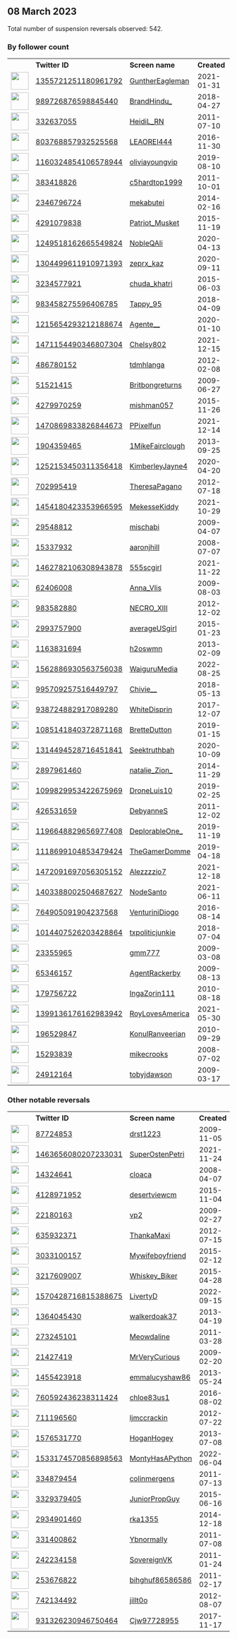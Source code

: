 
## 08 March 2023
Total number of suspension reversals observed: 542.

### By follower count
<table><tr><th></th><th align="left">Twitter ID</th><th align="left">Screen name</th>
<th align="left">Created</th><th align="left">Status</th><th align="left">Suspended</th><th align="left">Followers</th>
<tr><td><a href="https://pbs.twimg.com/profile_images/1606836521784512512/Xb-_cXXi_normal.jpg"><img src="https://pbs.twimg.com/profile_images/1606836521784512512/Xb-_cXXi_normal.jpg" width="40px" height="40px" align="center"/></a></td><td><a href="https://twitter.com/intent/user?user_id=1355721251180961792">1355721251180961792</a></td><td><a href="https://twitter.com/GuntherEagleman">GuntherEagleman</a></td><td>2021-01-31</td><td align="center"></td><td>2023-03-06</td><td>244633</td></tr>
<tr><td><a href="https://pbs.twimg.com/profile_images/1633033073247014913/OvNks9_D_normal.jpg"><img src="https://pbs.twimg.com/profile_images/1633033073247014913/OvNks9_D_normal.jpg" width="40px" height="40px" align="center"/></a></td><td><a href="https://twitter.com/intent/user?user_id=989726876598845440">989726876598845440</a></td><td><a href="https://twitter.com/BrandHindu_">BrandHindu_</a></td><td>2018-04-27</td><td align="center"></td><td>2022-06-29</td><td>45494</td></tr>
<tr><td><a href="https://pbs.twimg.com/profile_images/991501046739554304/R1L_0pEC_normal.jpg"><img src="https://pbs.twimg.com/profile_images/991501046739554304/R1L_0pEC_normal.jpg" width="40px" height="40px" align="center"/></a></td><td><a href="https://twitter.com/intent/user?user_id=332637055">332637055</a></td><td><a href="https://twitter.com/HeidiL_RN">HeidiL_RN</a></td><td>2011-07-10</td><td align="center"></td><td>2023-02-17</td><td>43104</td></tr>
<tr><td><a href="https://pbs.twimg.com/profile_images/1611403096478859277/gak90KqR_normal.jpg"><img src="https://pbs.twimg.com/profile_images/1611403096478859277/gak90KqR_normal.jpg" width="40px" height="40px" align="center"/></a></td><td><a href="https://twitter.com/intent/user?user_id=803768857932525568">803768857932525568</a></td><td><a href="https://twitter.com/LEAOREI444">LEAOREI444</a></td><td>2016-11-30</td><td align="center"></td><td>2023-02-02</td><td>36698</td></tr>
<tr><td><a href="https://pbs.twimg.com/profile_images/1633483517232553987/ExlaVrcD_normal.jpg"><img src="https://pbs.twimg.com/profile_images/1633483517232553987/ExlaVrcD_normal.jpg" width="40px" height="40px" align="center"/></a></td><td><a href="https://twitter.com/intent/user?user_id=1160324854106578944">1160324854106578944</a></td><td><a href="https://twitter.com/oliviayoungvip">oliviayoungvip</a></td><td>2019-08-10</td><td align="center"></td><td>2022-10-20</td><td>29511</td></tr>
<tr><td><a href="https://pbs.twimg.com/profile_images/1265428528817999873/aSn3LFbd_normal.jpg"><img src="https://pbs.twimg.com/profile_images/1265428528817999873/aSn3LFbd_normal.jpg" width="40px" height="40px" align="center"/></a></td><td><a href="https://twitter.com/intent/user?user_id=383418826">383418826</a></td><td><a href="https://twitter.com/c5hardtop1999">c5hardtop1999</a></td><td>2011-10-01</td><td align="center"></td><td></td><td>24972</td></tr>
<tr><td><a href="https://pbs.twimg.com/profile_images/704688444975423488/ud2R-QZf_normal.jpg"><img src="https://pbs.twimg.com/profile_images/704688444975423488/ud2R-QZf_normal.jpg" width="40px" height="40px" align="center"/></a></td><td><a href="https://twitter.com/intent/user?user_id=2346796724">2346796724</a></td><td><a href="https://twitter.com/mekabutei">mekabutei</a></td><td>2014-02-16</td><td align="center"></td><td>2023-02-04</td><td>16533</td></tr>
<tr><td><a href="https://pbs.twimg.com/profile_images/1633214078796587019/5Bbf7b27_normal.jpg"><img src="https://pbs.twimg.com/profile_images/1633214078796587019/5Bbf7b27_normal.jpg" width="40px" height="40px" align="center"/></a></td><td><a href="https://twitter.com/intent/user?user_id=4291079838">4291079838</a></td><td><a href="https://twitter.com/Patriot_Musket">Patriot_Musket</a></td><td>2015-11-19</td><td align="center"></td><td></td><td>16095</td></tr>
<tr><td><a href="https://pbs.twimg.com/profile_images/1519038068870811649/7wkJSI0X_normal.jpg"><img src="https://pbs.twimg.com/profile_images/1519038068870811649/7wkJSI0X_normal.jpg" width="40px" height="40px" align="center"/></a></td><td><a href="https://twitter.com/intent/user?user_id=1249518162665549824">1249518162665549824</a></td><td><a href="https://twitter.com/NobleQAli">NobleQAli</a></td><td>2020-04-13</td><td align="center"></td><td>2022-05-18</td><td>13532</td></tr>
<tr><td><a href="https://pbs.twimg.com/profile_images/1628529394321956864/9mNUwdbu_normal.jpg"><img src="https://pbs.twimg.com/profile_images/1628529394321956864/9mNUwdbu_normal.jpg" width="40px" height="40px" align="center"/></a></td><td><a href="https://twitter.com/intent/user?user_id=1304499611910971393">1304499611910971393</a></td><td><a href="https://twitter.com/zeprx_kaz">zeprx_kaz</a></td><td>2020-09-11</td><td align="center"></td><td></td><td>12242</td></tr>
<tr><td><a href="https://pbs.twimg.com/profile_images/1561130287656214528/XwDXUxrH_normal.jpg"><img src="https://pbs.twimg.com/profile_images/1561130287656214528/XwDXUxrH_normal.jpg" width="40px" height="40px" align="center"/></a></td><td><a href="https://twitter.com/intent/user?user_id=3234577921">3234577921</a></td><td><a href="https://twitter.com/chuda_khatri">chuda_khatri</a></td><td>2015-06-03</td><td align="center"></td><td>2022-12-08</td><td>11762</td></tr>
<tr><td><a href="https://pbs.twimg.com/profile_images/1267726646787796992/a1kF_H_J_normal.jpg"><img src="https://pbs.twimg.com/profile_images/1267726646787796992/a1kF_H_J_normal.jpg" width="40px" height="40px" align="center"/></a></td><td><a href="https://twitter.com/intent/user?user_id=983458275596406785">983458275596406785</a></td><td><a href="https://twitter.com/Tappy_95">Tappy_95</a></td><td>2018-04-09</td><td align="center">👋</td><td></td><td>10308</td></tr>
<tr><td><a href="https://pbs.twimg.com/profile_images/1629226431107547136/Z5zAeUvp_normal.jpg"><img src="https://pbs.twimg.com/profile_images/1629226431107547136/Z5zAeUvp_normal.jpg" width="40px" height="40px" align="center"/></a></td><td><a href="https://twitter.com/intent/user?user_id=1215654293212188674">1215654293212188674</a></td><td><a href="https://twitter.com/Agente__">Agente__</a></td><td>2020-01-10</td><td align="center"></td><td>2022-12-16</td><td>10055</td></tr>
<tr><td><a href="https://pbs.twimg.com/profile_images/1478088747816206340/NuPUZ1OP_normal.jpg"><img src="https://pbs.twimg.com/profile_images/1478088747816206340/NuPUZ1OP_normal.jpg" width="40px" height="40px" align="center"/></a></td><td><a href="https://twitter.com/intent/user?user_id=1471154490346807304">1471154490346807304</a></td><td><a href="https://twitter.com/Chelsy802">Chelsy802</a></td><td>2021-12-15</td><td align="center"></td><td>2022-02-13</td><td>9296</td></tr>
<tr><td><a href="https://pbs.twimg.com/profile_images/1426265549143674880/J7EkXcJ3_normal.jpg"><img src="https://pbs.twimg.com/profile_images/1426265549143674880/J7EkXcJ3_normal.jpg" width="40px" height="40px" align="center"/></a></td><td><a href="https://twitter.com/intent/user?user_id=486780152">486780152</a></td><td><a href="https://twitter.com/tdmhlanga">tdmhlanga</a></td><td>2012-02-08</td><td align="center"></td><td>2022-12-22</td><td>9251</td></tr>
<tr><td><a href="https://pbs.twimg.com/profile_images/1633543251201253381/f92xkLJK_normal.jpg"><img src="https://pbs.twimg.com/profile_images/1633543251201253381/f92xkLJK_normal.jpg" width="40px" height="40px" align="center"/></a></td><td><a href="https://twitter.com/intent/user?user_id=51521415">51521415</a></td><td><a href="https://twitter.com/Britbongreturns">Britbongreturns</a></td><td>2009-06-27</td><td align="center"></td><td></td><td>8876</td></tr>
<tr><td><a href="https://pbs.twimg.com/profile_images/942916944860143616/Hy4IDOVx_normal.jpg"><img src="https://pbs.twimg.com/profile_images/942916944860143616/Hy4IDOVx_normal.jpg" width="40px" height="40px" align="center"/></a></td><td><a href="https://twitter.com/intent/user?user_id=4279970259">4279970259</a></td><td><a href="https://twitter.com/mishman057">mishman057</a></td><td>2015-11-26</td><td align="center"></td><td></td><td>8361</td></tr>
<tr><td><a href="https://pbs.twimg.com/profile_images/1472321567073968139/j5DCK3nS_normal.jpg"><img src="https://pbs.twimg.com/profile_images/1472321567073968139/j5DCK3nS_normal.jpg" width="40px" height="40px" align="center"/></a></td><td><a href="https://twitter.com/intent/user?user_id=1470869833826844673">1470869833826844673</a></td><td><a href="https://twitter.com/PPixelfun">PPixelfun</a></td><td>2021-12-14</td><td align="center"></td><td>2023-03-03</td><td>7252</td></tr>
<tr><td><a href="https://pbs.twimg.com/profile_images/1496188744503902208/OpERPvep_normal.jpg"><img src="https://pbs.twimg.com/profile_images/1496188744503902208/OpERPvep_normal.jpg" width="40px" height="40px" align="center"/></a></td><td><a href="https://twitter.com/intent/user?user_id=1904359465">1904359465</a></td><td><a href="https://twitter.com/1MikeFairclough">1MikeFairclough</a></td><td>2013-09-25</td><td align="center"></td><td>2022-08-04</td><td>6997</td></tr>
<tr><td><a href="https://pbs.twimg.com/profile_images/1633162270392844289/ofo19Bi1_normal.jpg"><img src="https://pbs.twimg.com/profile_images/1633162270392844289/ofo19Bi1_normal.jpg" width="40px" height="40px" align="center"/></a></td><td><a href="https://twitter.com/intent/user?user_id=1252153450311356418">1252153450311356418</a></td><td><a href="https://twitter.com/KimberleyJayne4">KimberleyJayne4</a></td><td>2020-04-20</td><td align="center"></td><td>2022-07-19</td><td>6864</td></tr>
<tr><td><a href="https://pbs.twimg.com/profile_images/1633902880154370088/Yn7Wqzpq_normal.jpg"><img src="https://pbs.twimg.com/profile_images/1633902880154370088/Yn7Wqzpq_normal.jpg" width="40px" height="40px" align="center"/></a></td><td><a href="https://twitter.com/intent/user?user_id=702995419">702995419</a></td><td><a href="https://twitter.com/TheresaPagano">TheresaPagano</a></td><td>2012-07-18</td><td align="center"></td><td></td><td>6253</td></tr>
<tr><td><a href="https://pbs.twimg.com/profile_images/1513479095757197321/HCOxeQ2L_normal.jpg"><img src="https://pbs.twimg.com/profile_images/1513479095757197321/HCOxeQ2L_normal.jpg" width="40px" height="40px" align="center"/></a></td><td><a href="https://twitter.com/intent/user?user_id=1454180423353966595">1454180423353966595</a></td><td><a href="https://twitter.com/MekesseKiddy">MekesseKiddy</a></td><td>2021-10-29</td><td align="center"></td><td>2022-10-07</td><td>6153</td></tr>
<tr><td><a href="https://pbs.twimg.com/profile_images/1338235973730070528/yLNldiWf_normal.jpg"><img src="https://pbs.twimg.com/profile_images/1338235973730070528/yLNldiWf_normal.jpg" width="40px" height="40px" align="center"/></a></td><td><a href="https://twitter.com/intent/user?user_id=29548812">29548812</a></td><td><a href="https://twitter.com/mischabi">mischabi</a></td><td>2009-04-07</td><td align="center"></td><td></td><td>5859</td></tr>
<tr><td><a href="https://pbs.twimg.com/profile_images/636635195324534784/Up-uxZbV_normal.png"><img src="https://pbs.twimg.com/profile_images/636635195324534784/Up-uxZbV_normal.png" width="40px" height="40px" align="center"/></a></td><td><a href="https://twitter.com/intent/user?user_id=15337932">15337932</a></td><td><a href="https://twitter.com/aaronjhill">aaronjhill</a></td><td>2008-07-07</td><td align="center"></td><td></td><td>5491</td></tr>
<tr><td><a href="https://pbs.twimg.com/profile_images/1567241783934951425/z0p9NWph_normal.jpg"><img src="https://pbs.twimg.com/profile_images/1567241783934951425/z0p9NWph_normal.jpg" width="40px" height="40px" align="center"/></a></td><td><a href="https://twitter.com/intent/user?user_id=1462782106308943878">1462782106308943878</a></td><td><a href="https://twitter.com/555scgirl">555scgirl</a></td><td>2021-11-22</td><td align="center"></td><td>2022-12-25</td><td>5060</td></tr>
<tr><td><a href="https://pbs.twimg.com/profile_images/378800000730224644/ee6e02cce11b20f5d229f7d7afd7aa28_normal.jpeg"><img src="https://pbs.twimg.com/profile_images/378800000730224644/ee6e02cce11b20f5d229f7d7afd7aa28_normal.jpeg" width="40px" height="40px" align="center"/></a></td><td><a href="https://twitter.com/intent/user?user_id=62406008">62406008</a></td><td><a href="https://twitter.com/Anna_Vlis">Anna_Vlis</a></td><td>2009-08-03</td><td align="center"></td><td>2022-12-18</td><td>5053</td></tr>
<tr><td><a href="https://pbs.twimg.com/profile_images/1358872271599722496/7u7w1P8A_normal.jpg"><img src="https://pbs.twimg.com/profile_images/1358872271599722496/7u7w1P8A_normal.jpg" width="40px" height="40px" align="center"/></a></td><td><a href="https://twitter.com/intent/user?user_id=983582880">983582880</a></td><td><a href="https://twitter.com/NECRO_XIII">NECRO_XIII</a></td><td>2012-12-02</td><td align="center"></td><td></td><td>4943</td></tr>
<tr><td><a href="https://pbs.twimg.com/profile_images/950792956025253888/Wm0USfHv_normal.jpg"><img src="https://pbs.twimg.com/profile_images/950792956025253888/Wm0USfHv_normal.jpg" width="40px" height="40px" align="center"/></a></td><td><a href="https://twitter.com/intent/user?user_id=2993757900">2993757900</a></td><td><a href="https://twitter.com/averageUSgirl">averageUSgirl</a></td><td>2015-01-23</td><td align="center"></td><td></td><td>4926</td></tr>
<tr><td><a href="https://pbs.twimg.com/profile_images/378800000670249101/8103969c137c1e503994227b19553e03_normal.jpeg"><img src="https://pbs.twimg.com/profile_images/378800000670249101/8103969c137c1e503994227b19553e03_normal.jpeg" width="40px" height="40px" align="center"/></a></td><td><a href="https://twitter.com/intent/user?user_id=1163831694">1163831694</a></td><td><a href="https://twitter.com/h2oswmn">h2oswmn</a></td><td>2013-02-09</td><td align="center"></td><td>2022-11-27</td><td>4675</td></tr>
<tr><td><a href="https://pbs.twimg.com/profile_images/1630796650967969792/QI0QTZiI_normal.jpg"><img src="https://pbs.twimg.com/profile_images/1630796650967969792/QI0QTZiI_normal.jpg" width="40px" height="40px" align="center"/></a></td><td><a href="https://twitter.com/intent/user?user_id=1562886930563756038">1562886930563756038</a></td><td><a href="https://twitter.com/WaiguruMedia">WaiguruMedia</a></td><td>2022-08-25</td><td align="center"></td><td>2023-03-02</td><td>4656</td></tr>
<tr><td><a href="https://pbs.twimg.com/profile_images/1523299312775708673/GBDfNg9S_normal.jpg"><img src="https://pbs.twimg.com/profile_images/1523299312775708673/GBDfNg9S_normal.jpg" width="40px" height="40px" align="center"/></a></td><td><a href="https://twitter.com/intent/user?user_id=995709257516449797">995709257516449797</a></td><td><a href="https://twitter.com/Chivie__">Chivie__</a></td><td>2018-05-13</td><td align="center"></td><td>2022-10-01</td><td>4431</td></tr>
<tr><td><a href="https://pbs.twimg.com/profile_images/1377765408401412096/IPrLEoow_normal.jpg"><img src="https://pbs.twimg.com/profile_images/1377765408401412096/IPrLEoow_normal.jpg" width="40px" height="40px" align="center"/></a></td><td><a href="https://twitter.com/intent/user?user_id=938724882917089280">938724882917089280</a></td><td><a href="https://twitter.com/WhiteDisprin">WhiteDisprin</a></td><td>2017-12-07</td><td align="center"></td><td>2023-01-28</td><td>4214</td></tr>
<tr><td><a href="https://pbs.twimg.com/profile_images/1585964928455811072/hxBjUms__normal.jpg"><img src="https://pbs.twimg.com/profile_images/1585964928455811072/hxBjUms__normal.jpg" width="40px" height="40px" align="center"/></a></td><td><a href="https://twitter.com/intent/user?user_id=1085141840372871168">1085141840372871168</a></td><td><a href="https://twitter.com/BretteDutton">BretteDutton</a></td><td>2019-01-15</td><td align="center"></td><td>2022-11-29</td><td>4132</td></tr>
<tr><td><a href="https://pbs.twimg.com/profile_images/1560669572759539713/MPag2JkR_normal.jpg"><img src="https://pbs.twimg.com/profile_images/1560669572759539713/MPag2JkR_normal.jpg" width="40px" height="40px" align="center"/></a></td><td><a href="https://twitter.com/intent/user?user_id=1314494528716451841">1314494528716451841</a></td><td><a href="https://twitter.com/Seektruthbah">Seektruthbah</a></td><td>2020-10-09</td><td align="center"></td><td>2023-02-25</td><td>4037</td></tr>
<tr><td><a href="https://pbs.twimg.com/profile_images/1590416267080507393/mYLfZRlQ_normal.jpg"><img src="https://pbs.twimg.com/profile_images/1590416267080507393/mYLfZRlQ_normal.jpg" width="40px" height="40px" align="center"/></a></td><td><a href="https://twitter.com/intent/user?user_id=2897961460">2897961460</a></td><td><a href="https://twitter.com/natalie_Zion_">natalie_Zion_</a></td><td>2014-11-29</td><td align="center"></td><td>2023-02-27</td><td>3812</td></tr>
<tr><td><a href="https://pbs.twimg.com/profile_images/1544318631244349444/HnwtV_TR_normal.jpg"><img src="https://pbs.twimg.com/profile_images/1544318631244349444/HnwtV_TR_normal.jpg" width="40px" height="40px" align="center"/></a></td><td><a href="https://twitter.com/intent/user?user_id=1099829953422675969">1099829953422675969</a></td><td><a href="https://twitter.com/DroneLuis10">DroneLuis10</a></td><td>2019-02-25</td><td align="center"></td><td>2022-07-28</td><td>3760</td></tr>
<tr><td><a href="https://pbs.twimg.com/profile_images/1538149712385019905/mlH5I4uh_normal.jpg"><img src="https://pbs.twimg.com/profile_images/1538149712385019905/mlH5I4uh_normal.jpg" width="40px" height="40px" align="center"/></a></td><td><a href="https://twitter.com/intent/user?user_id=426531659">426531659</a></td><td><a href="https://twitter.com/DebyanneS">DebyanneS</a></td><td>2011-12-02</td><td align="center"></td><td>2022-08-05</td><td>3668</td></tr>
<tr><td><a href="https://pbs.twimg.com/profile_images/1587959999522914305/OXieHc8w_normal.jpg"><img src="https://pbs.twimg.com/profile_images/1587959999522914305/OXieHc8w_normal.jpg" width="40px" height="40px" align="center"/></a></td><td><a href="https://twitter.com/intent/user?user_id=1196648829656977408">1196648829656977408</a></td><td><a href="https://twitter.com/DeplorableOne_">DeplorableOne_</a></td><td>2019-11-19</td><td align="center"></td><td>2022-12-08</td><td>3556</td></tr>
<tr><td><a href="https://pbs.twimg.com/profile_images/1629015692845490176/tqGP7Ns8_normal.jpg"><img src="https://pbs.twimg.com/profile_images/1629015692845490176/tqGP7Ns8_normal.jpg" width="40px" height="40px" align="center"/></a></td><td><a href="https://twitter.com/intent/user?user_id=1118699104853479424">1118699104853479424</a></td><td><a href="https://twitter.com/TheGamerDomme">TheGamerDomme</a></td><td>2019-04-18</td><td align="center"></td><td>2022-04-14</td><td>3357</td></tr>
<tr><td><a href="https://pbs.twimg.com/profile_images/1542594377255624709/gn7uER4m_normal.jpg"><img src="https://pbs.twimg.com/profile_images/1542594377255624709/gn7uER4m_normal.jpg" width="40px" height="40px" align="center"/></a></td><td><a href="https://twitter.com/intent/user?user_id=1472091697056305152">1472091697056305152</a></td><td><a href="https://twitter.com/Alezzzzio7">Alezzzzio7</a></td><td>2021-12-18</td><td align="center"></td><td>2022-11-11</td><td>3318</td></tr>
<tr><td><a href="https://pbs.twimg.com/profile_images/1513563762216914947/RGlqKpa1_normal.jpg"><img src="https://pbs.twimg.com/profile_images/1513563762216914947/RGlqKpa1_normal.jpg" width="40px" height="40px" align="center"/></a></td><td><a href="https://twitter.com/intent/user?user_id=1403388002504687627">1403388002504687627</a></td><td><a href="https://twitter.com/NodeSanto">NodeSanto</a></td><td>2021-06-11</td><td align="center"></td><td>2022-08-31</td><td>3234</td></tr>
<tr><td><a href="https://pbs.twimg.com/profile_images/1363171599067840518/Y-75cVVK_normal.jpg"><img src="https://pbs.twimg.com/profile_images/1363171599067840518/Y-75cVVK_normal.jpg" width="40px" height="40px" align="center"/></a></td><td><a href="https://twitter.com/intent/user?user_id=764905091904237568">764905091904237568</a></td><td><a href="https://twitter.com/VenturiniDiogo">VenturiniDiogo</a></td><td>2016-08-14</td><td align="center"></td><td></td><td>3154</td></tr>
<tr><td><a href="https://pbs.twimg.com/profile_images/1285284440860758022/NXzvvD0K_normal.jpg"><img src="https://pbs.twimg.com/profile_images/1285284440860758022/NXzvvD0K_normal.jpg" width="40px" height="40px" align="center"/></a></td><td><a href="https://twitter.com/intent/user?user_id=1014407526203428864">1014407526203428864</a></td><td><a href="https://twitter.com/txpoliticjunkie">txpoliticjunkie</a></td><td>2018-07-04</td><td align="center"></td><td></td><td>3116</td></tr>
<tr><td><a href="https://pbs.twimg.com/profile_images/927378579419271168/ByfBA4eR_normal.jpg"><img src="https://pbs.twimg.com/profile_images/927378579419271168/ByfBA4eR_normal.jpg" width="40px" height="40px" align="center"/></a></td><td><a href="https://twitter.com/intent/user?user_id=23355965">23355965</a></td><td><a href="https://twitter.com/gmm777">gmm777</a></td><td>2009-03-08</td><td align="center"></td><td></td><td>3065</td></tr>
<tr><td><a href="https://pbs.twimg.com/profile_images/1631768750025211906/ge8qQ6yM_normal.jpg"><img src="https://pbs.twimg.com/profile_images/1631768750025211906/ge8qQ6yM_normal.jpg" width="40px" height="40px" align="center"/></a></td><td><a href="https://twitter.com/intent/user?user_id=65346157">65346157</a></td><td><a href="https://twitter.com/AgentRackerby">AgentRackerby</a></td><td>2009-08-13</td><td align="center"></td><td>2023-03-05</td><td>3062</td></tr>
<tr><td><a href="https://pbs.twimg.com/profile_images/1128825276757139457/Tdjv72P5_normal.png"><img src="https://pbs.twimg.com/profile_images/1128825276757139457/Tdjv72P5_normal.png" width="40px" height="40px" align="center"/></a></td><td><a href="https://twitter.com/intent/user?user_id=179756722">179756722</a></td><td><a href="https://twitter.com/IngaZorin111">IngaZorin111</a></td><td>2010-08-18</td><td align="center"></td><td></td><td>3039</td></tr>
<tr><td><a href="https://pbs.twimg.com/profile_images/1399137758657064961/Ga7iUX0O_normal.jpg"><img src="https://pbs.twimg.com/profile_images/1399137758657064961/Ga7iUX0O_normal.jpg" width="40px" height="40px" align="center"/></a></td><td><a href="https://twitter.com/intent/user?user_id=1399136176162983942">1399136176162983942</a></td><td><a href="https://twitter.com/RoyLovesAmerica">RoyLovesAmerica</a></td><td>2021-05-30</td><td align="center"></td><td>2023-03-03</td><td>2973</td></tr>
<tr><td><a href="https://pbs.twimg.com/profile_images/1573992657097003008/Oax1B3tZ_normal.jpg"><img src="https://pbs.twimg.com/profile_images/1573992657097003008/Oax1B3tZ_normal.jpg" width="40px" height="40px" align="center"/></a></td><td><a href="https://twitter.com/intent/user?user_id=196529847">196529847</a></td><td><a href="https://twitter.com/KonulRanveerian">KonulRanveerian</a></td><td>2010-09-29</td><td align="center"></td><td>2022-09-28</td><td>2949</td></tr>
<tr><td><a href="https://pbs.twimg.com/profile_images/77210538/DSC00116_normal.JPG"><img src="https://pbs.twimg.com/profile_images/77210538/DSC00116_normal.JPG" width="40px" height="40px" align="center"/></a></td><td><a href="https://twitter.com/intent/user?user_id=15293839">15293839</a></td><td><a href="https://twitter.com/mikecrooks">mikecrooks</a></td><td>2008-07-02</td><td align="center"></td><td></td><td>2925</td></tr>
<tr><td><a href="https://pbs.twimg.com/profile_images/1488141205833662467/VXUYb13M_normal.jpg"><img src="https://pbs.twimg.com/profile_images/1488141205833662467/VXUYb13M_normal.jpg" width="40px" height="40px" align="center"/></a></td><td><a href="https://twitter.com/intent/user?user_id=24912164">24912164</a></td><td><a href="https://twitter.com/tobyjdawson">tobyjdawson</a></td><td>2009-03-17</td><td align="center"></td><td>2022-06-07</td><td>2760</td></tr>
</table>

### Other notable reversals
<table><tr><th></th><th align="left">Twitter ID</th><th align="left">Screen name</th>
<th align="left">Created</th><th align="left">Status</th><th align="left">Suspended</th><th align="left">Followers</th>
<tr><td><a href="https://pbs.twimg.com/profile_images/1566889476814557184/w1Kn7ZWQ_normal.jpg"><img src="https://pbs.twimg.com/profile_images/1566889476814557184/w1Kn7ZWQ_normal.jpg" width="40px" height="40px" align="center"/></a></td><td><a href="https://twitter.com/intent/user?user_id=87724853">87724853</a></td><td><a href="https://twitter.com/drst1223">drst1223</a></td><td>2009-11-05</td><td align="center">🔒</td><td>2023-02-09</td><td>9</td></tr>
<tr><td><a href="https://pbs.twimg.com/profile_images/1633834916902502406/meu8ZTHt_normal.jpg"><img src="https://pbs.twimg.com/profile_images/1633834916902502406/meu8ZTHt_normal.jpg" width="40px" height="40px" align="center"/></a></td><td><a href="https://twitter.com/intent/user?user_id=1463656080207233031">1463656080207233031</a></td><td><a href="https://twitter.com/SuperOstenPetri">SuperOstenPetri</a></td><td>2021-11-24</td><td align="center"></td><td>2022-12-17</td><td>940</td></tr>
<tr><td><a href="https://pbs.twimg.com/profile_images/294070786/ugly_bird_normal.jpg"><img src="https://pbs.twimg.com/profile_images/294070786/ugly_bird_normal.jpg" width="40px" height="40px" align="center"/></a></td><td><a href="https://twitter.com/intent/user?user_id=14324641">14324641</a></td><td><a href="https://twitter.com/cloaca">cloaca</a></td><td>2008-04-07</td><td align="center">🔒</td><td>2023-02-09</td><td>4</td></tr>
<tr><td><a href="https://abs.twimg.com/sticky/default_profile_images/default_profile_normal.png"><img src="https://abs.twimg.com/sticky/default_profile_images/default_profile_normal.png" width="40px" height="40px" align="center"/></a></td><td><a href="https://twitter.com/intent/user?user_id=4128971952">4128971952</a></td><td><a href="https://twitter.com/desertviewcm">desertviewcm</a></td><td>2015-11-04</td><td align="center">🔒</td><td>2023-02-09</td><td>5</td></tr>
<tr><td><a href="https://abs.twimg.com/sticky/default_profile_images/default_profile_normal.png"><img src="https://abs.twimg.com/sticky/default_profile_images/default_profile_normal.png" width="40px" height="40px" align="center"/></a></td><td><a href="https://twitter.com/intent/user?user_id=22180163">22180163</a></td><td><a href="https://twitter.com/vp2">vp2</a></td><td>2009-02-27</td><td align="center">🔒</td><td>2023-02-09</td><td>6</td></tr>
<tr><td><a href="https://pbs.twimg.com/profile_images/1602056967320657926/jASd2X7m_normal.jpg"><img src="https://pbs.twimg.com/profile_images/1602056967320657926/jASd2X7m_normal.jpg" width="40px" height="40px" align="center"/></a></td><td><a href="https://twitter.com/intent/user?user_id=635932371">635932371</a></td><td><a href="https://twitter.com/ThankaMaxi">ThankaMaxi</a></td><td>2012-07-15</td><td align="center">🔒</td><td>2023-02-09</td><td>8</td></tr>
<tr><td><a href="https://pbs.twimg.com/profile_images/1610693486826721307/Yff4sbDl_normal.jpg"><img src="https://pbs.twimg.com/profile_images/1610693486826721307/Yff4sbDl_normal.jpg" width="40px" height="40px" align="center"/></a></td><td><a href="https://twitter.com/intent/user?user_id=3033100157">3033100157</a></td><td><a href="https://twitter.com/Mywifeboyfriend">Mywifeboyfriend</a></td><td>2015-02-12</td><td align="center"></td><td>2023-01-06</td><td>1549</td></tr>
<tr><td><a href="https://pbs.twimg.com/profile_images/1197766917500608518/IcCaPY2X_normal.jpg"><img src="https://pbs.twimg.com/profile_images/1197766917500608518/IcCaPY2X_normal.jpg" width="40px" height="40px" align="center"/></a></td><td><a href="https://twitter.com/intent/user?user_id=3217609007">3217609007</a></td><td><a href="https://twitter.com/Whiskey_Biker">Whiskey_Biker</a></td><td>2015-04-28</td><td align="center">🔒</td><td>2023-02-09</td><td>2</td></tr>
<tr><td><a href="https://pbs.twimg.com/profile_images/1599982277605195776/djVeSGl6_normal.jpg"><img src="https://pbs.twimg.com/profile_images/1599982277605195776/djVeSGl6_normal.jpg" width="40px" height="40px" align="center"/></a></td><td><a href="https://twitter.com/intent/user?user_id=1570428716815388675">1570428716815388675</a></td><td><a href="https://twitter.com/LivertyD">LivertyD</a></td><td>2022-09-15</td><td align="center"></td><td>2022-12-29</td><td>79</td></tr>
<tr><td><a href="https://pbs.twimg.com/profile_images/1252570606014431233/X__uKR1M_normal.jpg"><img src="https://pbs.twimg.com/profile_images/1252570606014431233/X__uKR1M_normal.jpg" width="40px" height="40px" align="center"/></a></td><td><a href="https://twitter.com/intent/user?user_id=1364045430">1364045430</a></td><td><a href="https://twitter.com/walkerdoak37">walkerdoak37</a></td><td>2013-04-19</td><td align="center">🔒</td><td>2023-02-09</td><td>8</td></tr>
<tr><td><a href="https://pbs.twimg.com/profile_images/1332178858645331969/3LX1aGLu_normal.jpg"><img src="https://pbs.twimg.com/profile_images/1332178858645331969/3LX1aGLu_normal.jpg" width="40px" height="40px" align="center"/></a></td><td><a href="https://twitter.com/intent/user?user_id=273245101">273245101</a></td><td><a href="https://twitter.com/Meowdaline">Meowdaline</a></td><td>2011-03-28</td><td align="center">🔒</td><td>2023-02-09</td><td>0</td></tr>
<tr><td><a href="https://pbs.twimg.com/profile_images/1633453937482256384/fTcwOXXz_normal.jpg"><img src="https://pbs.twimg.com/profile_images/1633453937482256384/fTcwOXXz_normal.jpg" width="40px" height="40px" align="center"/></a></td><td><a href="https://twitter.com/intent/user?user_id=21427419">21427419</a></td><td><a href="https://twitter.com/MrVeryCurious">MrVeryCurious</a></td><td>2009-02-20</td><td align="center"></td><td>2022-11-24</td><td>295</td></tr>
<tr><td><a href="https://pbs.twimg.com/profile_images/1574240118440972288/j29RFX-Q_normal.jpg"><img src="https://pbs.twimg.com/profile_images/1574240118440972288/j29RFX-Q_normal.jpg" width="40px" height="40px" align="center"/></a></td><td><a href="https://twitter.com/intent/user?user_id=1455423918">1455423918</a></td><td><a href="https://twitter.com/emmalucyshaw86">emmalucyshaw86</a></td><td>2013-05-24</td><td align="center"></td><td>2022-11-24</td><td>2258</td></tr>
<tr><td><a href="https://pbs.twimg.com/profile_images/767834566572724224/kDmpgkl4_normal.jpg"><img src="https://pbs.twimg.com/profile_images/767834566572724224/kDmpgkl4_normal.jpg" width="40px" height="40px" align="center"/></a></td><td><a href="https://twitter.com/intent/user?user_id=760592436238311424">760592436238311424</a></td><td><a href="https://twitter.com/chloe83us1">chloe83us1</a></td><td>2016-08-02</td><td align="center"></td><td>2023-03-01</td><td>32</td></tr>
<tr><td><a href="https://pbs.twimg.com/profile_images/738182852660056064/ChjzCANf_normal.jpg"><img src="https://pbs.twimg.com/profile_images/738182852660056064/ChjzCANf_normal.jpg" width="40px" height="40px" align="center"/></a></td><td><a href="https://twitter.com/intent/user?user_id=711196560">711196560</a></td><td><a href="https://twitter.com/ljmccrackin">ljmccrackin</a></td><td>2012-07-22</td><td align="center">🔒</td><td>2023-02-09</td><td>0</td></tr>
<tr><td><a href="https://pbs.twimg.com/profile_images/1360993553736998914/LegLwtHb_normal.jpg"><img src="https://pbs.twimg.com/profile_images/1360993553736998914/LegLwtHb_normal.jpg" width="40px" height="40px" align="center"/></a></td><td><a href="https://twitter.com/intent/user?user_id=1576531770">1576531770</a></td><td><a href="https://twitter.com/HoganHogey">HoganHogey</a></td><td>2013-07-08</td><td align="center">🔒</td><td>2023-02-09</td><td>2</td></tr>
<tr><td><a href="https://pbs.twimg.com/profile_images/1608151637809324033/z5iZDRIb_normal.jpg"><img src="https://pbs.twimg.com/profile_images/1608151637809324033/z5iZDRIb_normal.jpg" width="40px" height="40px" align="center"/></a></td><td><a href="https://twitter.com/intent/user?user_id=1533174570856898563">1533174570856898563</a></td><td><a href="https://twitter.com/MontyHasAPython">MontyHasAPython</a></td><td>2022-06-04</td><td align="center"></td><td>2022-12-29</td><td>1145</td></tr>
<tr><td><a href="https://pbs.twimg.com/profile_images/1599662318647857153/cMbQujab_normal.jpg"><img src="https://pbs.twimg.com/profile_images/1599662318647857153/cMbQujab_normal.jpg" width="40px" height="40px" align="center"/></a></td><td><a href="https://twitter.com/intent/user?user_id=334879454">334879454</a></td><td><a href="https://twitter.com/colinmergens">colinmergens</a></td><td>2011-07-13</td><td align="center">🔒</td><td>2023-02-09</td><td>4</td></tr>
<tr><td><a href="https://pbs.twimg.com/profile_images/935270327218819072/rJMkCi82_normal.jpg"><img src="https://pbs.twimg.com/profile_images/935270327218819072/rJMkCi82_normal.jpg" width="40px" height="40px" align="center"/></a></td><td><a href="https://twitter.com/intent/user?user_id=3329379405">3329379405</a></td><td><a href="https://twitter.com/JuniorPropGuy">JuniorPropGuy</a></td><td>2015-06-16</td><td align="center">🔒</td><td>2023-02-09</td><td>1</td></tr>
<tr><td><a href="https://abs.twimg.com/sticky/default_profile_images/default_profile_normal.png"><img src="https://abs.twimg.com/sticky/default_profile_images/default_profile_normal.png" width="40px" height="40px" align="center"/></a></td><td><a href="https://twitter.com/intent/user?user_id=2934901460">2934901460</a></td><td><a href="https://twitter.com/rka1355">rka1355</a></td><td>2014-12-18</td><td align="center"></td><td>2023-02-09</td><td>9</td></tr>
<tr><td><a href="https://pbs.twimg.com/profile_images/1609621221263433732/_AwQ6lFV_normal.jpg"><img src="https://pbs.twimg.com/profile_images/1609621221263433732/_AwQ6lFV_normal.jpg" width="40px" height="40px" align="center"/></a></td><td><a href="https://twitter.com/intent/user?user_id=331400862">331400862</a></td><td><a href="https://twitter.com/Ybnormally">Ybnormally</a></td><td>2011-07-08</td><td align="center"></td><td>2023-02-09</td><td>1120</td></tr>
<tr><td><a href="https://pbs.twimg.com/profile_images/456227915076599808/oxFB_AYt_normal.png"><img src="https://pbs.twimg.com/profile_images/456227915076599808/oxFB_AYt_normal.png" width="40px" height="40px" align="center"/></a></td><td><a href="https://twitter.com/intent/user?user_id=242234158">242234158</a></td><td><a href="https://twitter.com/SovereignVK">SovereignVK</a></td><td>2011-01-24</td><td align="center"></td><td>2023-02-09</td><td>10</td></tr>
<tr><td><a href="https://abs.twimg.com/sticky/default_profile_images/default_profile_normal.png"><img src="https://abs.twimg.com/sticky/default_profile_images/default_profile_normal.png" width="40px" height="40px" align="center"/></a></td><td><a href="https://twitter.com/intent/user?user_id=253676822">253676822</a></td><td><a href="https://twitter.com/bihghuf86586586">bihghuf86586586</a></td><td>2011-02-17</td><td align="center">🔒</td><td>2023-02-09</td><td>0</td></tr>
<tr><td><a href="https://pbs.twimg.com/profile_images/414873010118459392/WzumPrmr_normal.jpeg"><img src="https://pbs.twimg.com/profile_images/414873010118459392/WzumPrmr_normal.jpeg" width="40px" height="40px" align="center"/></a></td><td><a href="https://twitter.com/intent/user?user_id=742134492">742134492</a></td><td><a href="https://twitter.com/jillt0o">jillt0o</a></td><td>2012-08-07</td><td align="center">🔒</td><td>2023-02-09</td><td>4</td></tr>
<tr><td><a href="https://abs.twimg.com/sticky/default_profile_images/default_profile_normal.png"><img src="https://abs.twimg.com/sticky/default_profile_images/default_profile_normal.png" width="40px" height="40px" align="center"/></a></td><td><a href="https://twitter.com/intent/user?user_id=931326230946750464">931326230946750464</a></td><td><a href="https://twitter.com/Cjw97728955">Cjw97728955</a></td><td>2017-11-17</td><td align="center">🔒</td><td>2023-02-09</td><td>4</td></tr>
</table>
